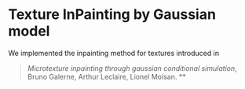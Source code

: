 # Texture InPainting by Gaussian model

We implemented the inpainting method for textures introduced in

> *Microtexture inpainting through gaussian conditional simulation*, Bruno Galerne, Arthur Leclaire, Lionel Moisan. **
